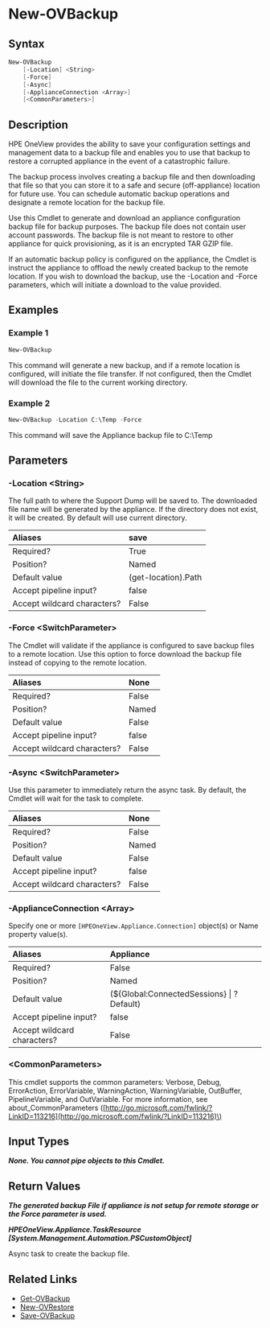 ﻿---
description: Generate and download or remote save appliance backup.
---

# New-OVBackup

## Syntax

```powershell
New-OVBackup
    [-Location] <String>
    [-Force]
    [-Async]
    [-ApplianceConnection <Array>]
    [<CommonParameters>]
```

## Description

HPE OneView provides the ability to save your configuration settings and management data to a backup file and enables you to use that backup to restore a corrupted appliance in the event of a catastrophic failure.

The backup process involves creating a backup file and then downloading that file so that you can store it to a safe and secure (off-appliance) location for future use. You can schedule automatic backup operations and designate a remote location for the backup file.

Use this Cmdlet to generate and download an appliance configuration backup file for backup purposes.  The backup file does not contain user account passwords.  The backup file is not meant to restore to other appliance for quick provisioning, as it is an encrypted TAR GZIP file.

If an automatic backup policy is configured on the appliance, the Cmdlet is instruct the appliance to offload the newly created backup to the remote location.  If you wish to download the backup, use the -Location and -Force parameters, which will initiate a download to the value provided.

## Examples

###  Example 1 

```powershell
New-OVBackup
```

This command will generate a new backup, and if a remote location is configured, will initiate the file transfer.  If not configured, then the Cmdlet will download the file to the current working directory.

###  Example 2 

```powershell
New-OVBackup -Location C:\Temp -Force
```

This command will save the Appliance backup file to C:\Temp

## Parameters

### -Location &lt;String&gt;

The full path to where the Support Dump will be saved to.  The downloaded file name will be generated by the appliance.  If the directory does not exist, it will be created. By default will use current directory.

| Aliases | save |
| :--- | :--- |
| Required? | True |
| Position? | Named |
| Default value | (get-location).Path |
| Accept pipeline input? | false |
| Accept wildcard characters? | False |

### -Force &lt;SwitchParameter&gt;

The Cmdlet will validate if the appliance is configured to save backup files to a remote location.  Use this option to force download the backup file instead of copying to the remote location.

| Aliases | None |
| :--- | :--- |
| Required? | False |
| Position? | Named |
| Default value | False |
| Accept pipeline input? | false |
| Accept wildcard characters? | False |

### -Async &lt;SwitchParameter&gt;

Use this parameter to immediately return the async task.  By default, the Cmdlet will wait for the task to complete.

| Aliases | None |
| :--- | :--- |
| Required? | False |
| Position? | Named |
| Default value | False |
| Accept pipeline input? | false |
| Accept wildcard characters? | False |

### -ApplianceConnection &lt;Array&gt;

Specify one or more `[HPEOneView.Appliance.Connection]` object(s) or Name property value(s).

| Aliases | Appliance |
| :--- | :--- |
| Required? | False |
| Position? | Named |
| Default value | (${Global:ConnectedSessions} &vert; ? Default) |
| Accept pipeline input? | false |
| Accept wildcard characters? | False |

### &lt;CommonParameters&gt;

This cmdlet supports the common parameters: Verbose, Debug, ErrorAction, ErrorVariable, WarningAction, WarningVariable, OutBuffer, PipelineVariable, and OutVariable. For more information, see about\_CommonParameters \([http://go.microsoft.com/fwlink/?LinkID=113216](http://go.microsoft.com/fwlink/?LinkID=113216)\)

## Input Types

_**None.  You cannot pipe objects to this Cmdlet.**_

## Return Values

_**The generated backup File if appliance is not setup for remote storage or the Force parameter is used.**_



_**HPEOneView.Appliance.TaskResource [System.Management.Automation.PSCustomObject]**_

Async task to create the backup file.

## Related Links

* [Get-OVBackup](get-ovbackup.md)
* [New-OVRestore](new-ovrestore.md)
* [Save-OVBackup](save-ovbackup.md)
